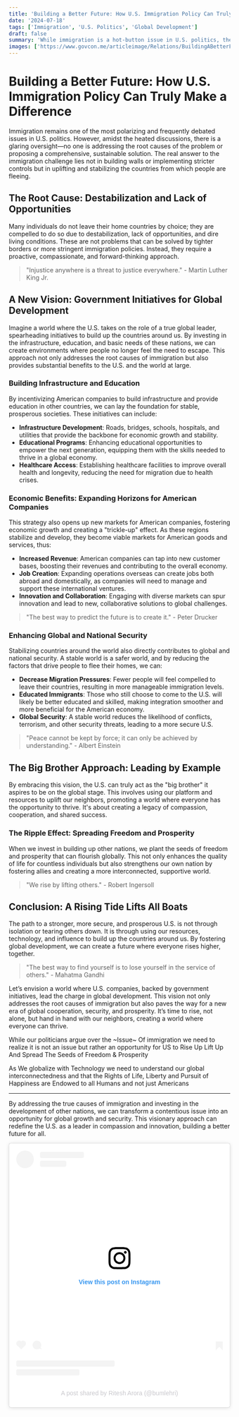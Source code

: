 ```yaml
---
title: 'Building a Better Future: How U.S. Immigration Policy Can Truly Make a Difference'
date: '2024-07-18'
tags: ['Immigration', 'U.S. Politics', 'Global Development']
draft: false
summary: 'While immigration is a hot-button issue in U.S. politics, the real solution lies in addressing the root causes. This article explores how government initiatives to build up other countries can stabilize regions, create new markets, and enhance global security.'
images: ['https://www.govcon.me/articleimage/Relations/BuildingABetterFuture.webp']
---
```


# Building a Better Future: How U.S. Immigration Policy Can Truly Make a Difference


Immigration remains one of the most polarizing and frequently debated issues in U.S. politics. However, amidst the heated discussions, there is a glaring oversight—no one is addressing the root causes of the problem or proposing a comprehensive, sustainable solution. The real answer to the immigration challenge lies not in building walls or implementing stricter controls but in uplifting and stabilizing the countries from which people are fleeing. 

## The Root Cause: Destabilization and Lack of Opportunities

Many individuals do not leave their home countries by choice; they are compelled to do so due to destabilization, lack of opportunities, and dire living conditions. These are not problems that can be solved by tighter borders or more stringent immigration policies. Instead, they require a proactive, compassionate, and forward-thinking approach.

> "Injustice anywhere is a threat to justice everywhere." - Martin Luther King Jr.

## A New Vision: Government Initiatives for Global Development

Imagine a world where the U.S. takes on the role of a true global leader, spearheading initiatives to build up the countries around us. By investing in the infrastructure, education, and basic needs of these nations, we can create environments where people no longer feel the need to escape. This approach not only addresses the root causes of immigration but also provides substantial benefits to the U.S. and the world at large.

### Building Infrastructure and Education

By incentivizing American companies to build infrastructure and provide education in other countries, we can lay the foundation for stable, prosperous societies. These initiatives can include:

- **Infrastructure Development**: Roads, bridges, schools, hospitals, and utilities that provide the backbone for economic growth and stability.
- **Educational Programs**: Enhancing educational opportunities to empower the next generation, equipping them with the skills needed to thrive in a global economy.
- **Healthcare Access**: Establishing healthcare facilities to improve overall health and longevity, reducing the need for migration due to health crises.

### Economic Benefits: Expanding Horizons for American Companies

This strategy also opens up new markets for American companies, fostering economic growth and creating a "trickle-up" effect. As these regions stabilize and develop, they become viable markets for American goods and services, thus:

- **Increased Revenue**: American companies can tap into new customer bases, boosting their revenues and contributing to the overall economy.
- **Job Creation**: Expanding operations overseas can create jobs both abroad and domestically, as companies will need to manage and support these international ventures.
- **Innovation and Collaboration**: Engaging with diverse markets can spur innovation and lead to new, collaborative solutions to global challenges.

> "The best way to predict the future is to create it." - Peter Drucker

### Enhancing Global and National Security

Stabilizing countries around the world also directly contributes to global and national security. A stable world is a safer world, and by reducing the factors that drive people to flee their homes, we can:

- **Decrease Migration Pressures**: Fewer people will feel compelled to leave their countries, resulting in more manageable immigration levels.
- **Educated Immigrants**: Those who still choose to come to the U.S. will likely be better educated and skilled, making integration smoother and more beneficial for the American economy.
- **Global Security**: A stable world reduces the likelihood of conflicts, terrorism, and other security threats, leading to a more secure U.S.

> "Peace cannot be kept by force; it can only be achieved by understanding." - Albert Einstein

## The Big Brother Approach: Leading by Example

By embracing this vision, the U.S. can truly act as the "big brother" it aspires to be on the global stage. This involves using our platform and resources to uplift our neighbors, promoting a world where everyone has the opportunity to thrive. It's about creating a legacy of compassion, cooperation, and shared success.

### The Ripple Effect: Spreading Freedom and Prosperity

When we invest in building up other nations, we plant the seeds of freedom and prosperity that can flourish globally. This not only enhances the quality of life for countless individuals but also strengthens our own nation by fostering allies and creating a more interconnected, supportive world.

> "We rise by lifting others." - Robert Ingersoll

## Conclusion: A Rising Tide Lifts All Boats

The path to a stronger, more secure, and prosperous U.S. is not through isolation or tearing others down. It is through using our resources, technology, and influence to build up the countries around us. By fostering global development, we can create a future where everyone rises higher, together.

> "The best way to find yourself is to lose yourself in the service of others." - Mahatma Gandhi

Let’s envision a world where U.S. companies, backed by government initiatives, lead the charge in global development. This vision not only addresses the root causes of immigration but also paves the way for a new era of global cooperation, security, and prosperity. It’s time to rise, not alone, but hand in hand with our neighbors, creating a world where everyone can thrive.

While our politicians argue over the ~Issue~ Of immigration we need to realize it is not an issue but rather an opportunity for US to Rise Up Lift Up And Spread The Seeds of Freedom & Prosperity 

As We globalize with Technology we need to understand our global interconnectedness and that the Rights of Life, Liberty and Pursuit of Happiness are Endowed to all Humans and not just Americans


---

By addressing the true causes of immigration and investing in the development of other nations, we can transform a contentious issue into an opportunity for global growth and security. This visionary approach can redefine the U.S. as a leader in compassion and innovation, building a better future for all.

<blockquote class="instagram-media" data-instgrm-captioned data-instgrm-permalink="https://www.instagram.com/p/DF-G84_CTKN/?utm_source=ig_embed&amp;utm_campaign=loading" data-instgrm-version="14" style=" background:#FFF; border:0; border-radius:3px; box-shadow:0 0 1px 0 rgba(0,0,0,0.5),0 1px 10px 0 rgba(0,0,0,0.15); margin: 1px; max-width:540px; min-width:326px; padding:0; width:99.375%; width:-webkit-calc(100% - 2px); width:calc(100% - 2px);"><div style="padding:16px;"> <a href="https://www.instagram.com/p/DF-G84_CTKN/?utm_source=ig_embed&amp;utm_campaign=loading" style=" background:#FFFFFF; line-height:0; padding:0 0; text-align:center; text-decoration:none; width:100%;" target="_blank"> <div style=" display: flex; flex-direction: row; align-items: center;"> <div style="background-color: #F4F4F4; border-radius: 50%; flex-grow: 0; height: 40px; margin-right: 14px; width: 40px;"></div> <div style="display: flex; flex-direction: column; flex-grow: 1; justify-content: center;"> <div style=" background-color: #F4F4F4; border-radius: 4px; flex-grow: 0; height: 14px; margin-bottom: 6px; width: 100px;"></div> <div style=" background-color: #F4F4F4; border-radius: 4px; flex-grow: 0; height: 14px; width: 60px;"></div></div></div><div style="padding: 19% 0;"></div> <div style="display:block; height:50px; margin:0 auto 12px; width:50px;"><svg width="50px" height="50px" viewBox="0 0 60 60" version="1.1" xmlns="https://www.w3.org/2000/svg" xmlns:xlink="https://www.w3.org/1999/xlink"><g stroke="none" stroke-width="1" fill="none" fill-rule="evenodd"><g transform="translate(-511.000000, -20.000000)" fill="#000000"><g><path d="M556.869,30.41 C554.814,30.41 553.148,32.076 553.148,34.131 C553.148,36.186 554.814,37.852 556.869,37.852 C558.924,37.852 560.59,36.186 560.59,34.131 C560.59,32.076 558.924,30.41 556.869,30.41 M541,60.657 C535.114,60.657 530.342,55.887 530.342,50 C530.342,44.114 535.114,39.342 541,39.342 C546.887,39.342 551.658,44.114 551.658,50 C551.658,55.887 546.887,60.657 541,60.657 M541,33.886 C532.1,33.886 524.886,41.1 524.886,50 C524.886,58.899 532.1,66.113 541,66.113 C549.9,66.113 557.115,58.899 557.115,50 C557.115,41.1 549.9,33.886 541,33.886 M565.378,62.101 C565.244,65.022 564.756,66.606 564.346,67.663 C563.803,69.06 563.154,70.057 562.106,71.106 C561.058,72.155 560.06,72.803 558.662,73.347 C557.607,73.757 556.021,74.244 553.102,74.378 C549.944,74.521 548.997,74.552 541,74.552 C533.003,74.552 532.056,74.521 528.898,74.378 C525.979,74.244 524.393,73.757 523.338,73.347 C521.94,72.803 520.942,72.155 519.894,71.106 C518.846,70.057 518.197,69.06 517.654,67.663 C517.244,66.606 516.755,65.022 516.623,62.101 C516.479,58.943 516.448,57.996 516.448,50 C516.448,42.003 516.479,41.056 516.623,37.899 C516.755,34.978 517.244,33.391 517.654,32.338 C518.197,30.938 518.846,29.942 519.894,28.894 C520.942,27.846 521.94,27.196 523.338,26.654 C524.393,26.244 525.979,25.756 528.898,25.623 C532.057,25.479 533.004,25.448 541,25.448 C548.997,25.448 549.943,25.479 553.102,25.623 C556.021,25.756 557.607,26.244 558.662,26.654 C560.06,27.196 561.058,27.846 562.106,28.894 C563.154,29.942 563.803,30.938 564.346,32.338 C564.756,33.391 565.244,34.978 565.378,37.899 C565.522,41.056 565.552,42.003 565.552,50 C565.552,57.996 565.522,58.943 565.378,62.101 M570.82,37.631 C570.674,34.438 570.167,32.258 569.425,30.349 C568.659,28.377 567.633,26.702 565.965,25.035 C564.297,23.368 562.623,22.342 560.652,21.575 C558.743,20.834 556.562,20.326 553.369,20.18 C550.169,20.033 549.148,20 541,20 C532.853,20 531.831,20.033 528.631,20.18 C525.438,20.326 523.257,20.834 521.349,21.575 C519.376,22.342 517.703,23.368 516.035,25.035 C514.368,26.702 513.342,28.377 512.574,30.349 C511.834,32.258 511.326,34.438 511.181,37.631 C511.035,40.831 511,41.851 511,50 C511,58.147 511.035,59.17 511.181,62.369 C511.326,65.562 511.834,67.743 512.574,69.651 C513.342,71.625 514.368,73.296 516.035,74.965 C517.703,76.634 519.376,77.658 521.349,78.425 C523.257,79.167 525.438,79.673 528.631,79.82 C531.831,79.965 532.853,80.001 541,80.001 C549.148,80.001 550.169,79.965 553.369,79.82 C556.562,79.673 558.743,79.167 560.652,78.425 C562.623,77.658 564.297,76.634 565.965,74.965 C567.633,73.296 568.659,71.625 569.425,69.651 C570.167,67.743 570.674,65.562 570.82,62.369 C570.966,59.17 571,58.147 571,50 C571,41.851 570.966,40.831 570.82,37.631"></path></g></g></g></svg></div><div style="padding-top: 8px;"> <div style=" color:#3897f0; font-family:Arial,sans-serif; font-size:14px; font-style:normal; font-weight:550; line-height:18px;">View this post on Instagram</div></div><div style="padding: 12.5% 0;"></div> <div style="display: flex; flex-direction: row; margin-bottom: 14px; align-items: center;"><div> <div style="background-color: #F4F4F4; border-radius: 50%; height: 12.5px; width: 12.5px; transform: translateX(0px) translateY(7px);"></div> <div style="background-color: #F4F4F4; height: 12.5px; transform: rotate(-45deg) translateX(3px) translateY(1px); width: 12.5px; flex-grow: 0; margin-right: 14px; margin-left: 2px;"></div> <div style="background-color: #F4F4F4; border-radius: 50%; height: 12.5px; width: 12.5px; transform: translateX(9px) translateY(-18px);"></div></div><div style="margin-left: 8px;"> <div style=" background-color: #F4F4F4; border-radius: 50%; flex-grow: 0; height: 20px; width: 20px;"></div> <div style=" width: 0; height: 0; border-top: 2px solid transparent; border-left: 6px solid #f4f4f4; border-bottom: 2px solid transparent; transform: translateX(16px) translateY(-4px) rotate(30deg)"></div></div><div style="margin-left: auto;"> <div style=" width: 0px; border-top: 8px solid #F4F4F4; border-right: 8px solid transparent; transform: translateY(16px);"></div> <div style=" background-color: #F4F4F4; flex-grow: 0; height: 12px; width: 16px; transform: translateY(-4px);"></div> <div style=" width: 0; height: 0; border-top: 8px solid #F4F4F4; border-left: 8px solid transparent; transform: translateY(-4px) translateX(8px);"></div></div></div> <div style="display: flex; flex-direction: column; flex-grow: 1; justify-content: center; margin-bottom: 24px;"> <div style=" background-color: #F4F4F4; border-radius: 4px; flex-grow: 0; height: 14px; margin-bottom: 6px; width: 224px;"></div> <div style=" background-color: #F4F4F4; border-radius: 4px; flex-grow: 0; height: 14px; width: 144px;"></div></div></a><p style=" color:#c9c8cd; font-family:Arial,sans-serif; font-size:14px; line-height:17px; margin-bottom:0; margin-top:8px; overflow:hidden; padding:8px 0 7px; text-align:center; text-overflow:ellipsis; white-space:nowrap;"><a href="https://www.instagram.com/p/DF-G84_CTKN/?utm_source=ig_embed&amp;utm_campaign=loading" style=" color:#c9c8cd; font-family:Arial,sans-serif; font-size:14px; font-style:normal; font-weight:normal; line-height:17px; text-decoration:none;" target="_blank">A post shared by Ritesh Arora (@bumlehri)</a></p></div></blockquote>
